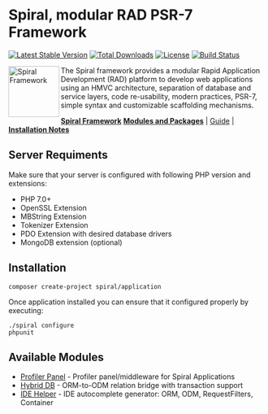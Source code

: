 Spiral, modular RAD PSR-7 Framework
=======================
[![Latest Stable Version](https://poser.pugx.org/spiral/application/v/stable)](https://packagist.org/packages/spiral/application) [![Total Downloads](https://poser.pugx.org/spiral/application/downloads)](https://packagist.org/packages/spiral/application) [![License](https://poser.pugx.org/spiral/application/license)](https://packagist.org/packages/spiral/application) [![Build Status](https://travis-ci.org/spiral/application.svg?branch=master)](https://travis-ci.org/spiral/application)

<img src="https://raw.githubusercontent.com/spiral/guide/master/resources/logo.png" height="100px" alt="Spiral Framework" align="left"/>

The Spiral framework provides a modular Rapid Application Development (RAD) platform to develop web applications using an HMVC architecture, separation of database and service layers, code re-usability, modern practices, PSR-7, simple syntax and customizable scaffolding mechanisms.

[**Spiral Framework**](https://github.com/spiral/spiral) [**Modules and Packages**](https://github.com/spiral-modules) | [Guide](https://github.com/spiral/guide) | [**Installation Notes**](https://github.com/spiral/guide/blob/master/installation.md)

Server Requiments
--------
Make sure that your server is configured with following PHP version and extensions:
* PHP 7.0+
* OpenSSL Extension
* MBString Extension
* Tokenizer Extension
* PDO Extension with desired database drivers
* MongoDB extension (optional)

Installation
--------
```
composer create-project spiral/application
```

Once application installed you can ensure that it configured properly by executing:
```
./spiral configure
phpunit
```

Available Modules
--------
- [Profiler Panel](https://github.com/spiral-modules/profiler) - Profiler panel/middleware for Spiral Applications
- [Hybrid DB](https://github.com/spiral-modules/hybrid-db) - ORM-to-ODM relation bridge with transaction support
- [IDE Helper](https://github.com/spiral-modules/ide-helper) - IDE autocomplete generator: ORM, ODM, RequestFilters, Container
